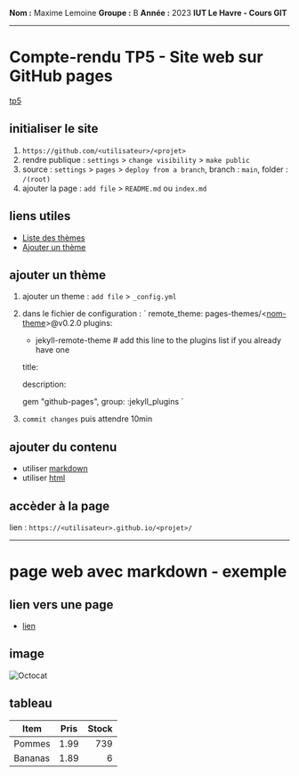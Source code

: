 **Nom :** Maxime Lemoine	**Groupe :** B		**Année :** 2023	**IUT Le Havre - Cours GIT**

---

# Compte-rendu TP5 - Site web sur GitHub pages
[tp5](https://abderzah.github.io/Introduction-GIT/tp5/)

## initialiser le site
1. ``https://github.com/<utilisateur>/<projet>``
2. rendre publique : `settings` > `change visibility` > `make public`
3. source : `settings` > `pages` > `deploy from a branch`, branch : `main`, folder : `/(root)`
4. ajouter la page : `add file` > `README.md` ou `index.md`

## liens utiles
- [Liste des thèmes](https://pages.github.com/themes/)
- [Ajouter un thème](https://docs.github.com/fr/pages/setting-up-a-github-pages-site-with-jekyll/adding-a-theme-to-your-github-pages-site-using-jekyll)

## ajouter un thème
1. ajouter un theme : `add file` > `_config.yml`
2. dans le fichier de configuration :
	`
	remote_theme: pages-themes/<[nom-theme](https://pages.github.com/themes/)>@v0.2.0
	plugins:
	- jekyll-remote-theme # add this line to the plugins list if you already have one
	 
	title: <titre>

	description: <description>

	gem "github-pages", group: :jekyll_plugins
	`

3. `commit changes` puis attendre 10min

## ajouter du contenu
- utiliser [markdown](https://www.markdownguide.org/)
- utiliser [html](https://www.w3schools.com/tags/default.asp)

## accèder à la page
lien : `https://<utilisateur>.github.io/<projet>/`


* * *


# page web avec markdown - exemple

## lien vers une page
- [lien](https://github.com/Maximeuuu/tp5)

## image
![Octocat](https://github.githubassets.com/images/icons/emoji/octocat.png)

## tableau
| Item         | Pris | Stock |
|--------------|:-----:|-----------:|
| Pommes |  1.99 |        739 |
| Bananas      |  1.89 |          6 |
